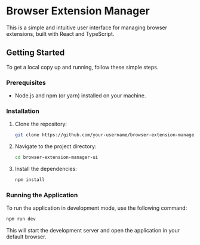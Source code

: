 # Browser Extension Manager

This is a simple and intuitive user interface for managing browser extensions, built with React and TypeScript.

## Getting Started

To get a local copy up and running, follow these simple steps.

### Prerequisites

- Node.js and npm (or yarn) installed on your machine.

### Installation

1. Clone the repository:
   ```sh
   git clone https://github.com/your-username/browser-extension-manager-ui.git
   ```
2. Navigate to the project directory:
   ```sh
   cd browser-extension-manager-ui
   ```
3. Install the dependencies:
   ```sh
   npm install
   ```

### Running the Application

To run the application in development mode, use the following command:

```sh
npm run dev
```

This will start the development server and open the application in your default browser.
